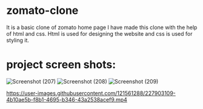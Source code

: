 #     zomato-clone
It is a basic clone of zomato home page
I have made this clone with the help of html and css.
Html is used for designing the website and css is used for styling it.

 #  project screen shots:
 
![Screenshot (207)](https://user-images.githubusercontent.com/121561288/227903070-e2d0df87-1a13-427f-bdec-7c50a7e0bfeb.png)
![Screenshot (208)](https://user-images.githubusercontent.com/121561288/227903087-4f741a78-d2f4-4b05-9af5-8761d2c410d6.png)
![Screenshot (209)](https://user-images.githubusercontent.com/121561288/227903095-e85283b4-fef9-49b7-afaa-336ffb5c65a5.png)


https://user-images.githubusercontent.com/121561288/227903109-4b10ae5b-f8b1-4695-b346-43a2538acef9.mp4

